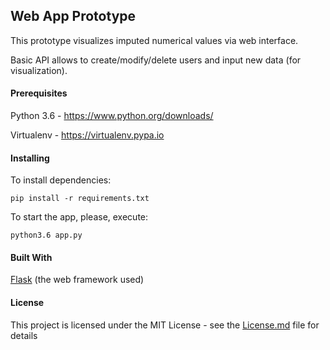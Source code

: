 ## Web App Prototype

This prototype visualizes imputed numerical values via web interface.

Basic API allows to create/modify/delete users and input new data (for visualization).


#### Prerequisites

Python 3.6 - https://www.python.org/downloads/

Virtualenv - https://virtualenv.pypa.io

#### Installing

To install dependencies:

```
pip install -r requirements.txt
```

To start the app, please, execute:

```
python3.6 app.py
```

#### Built With

[Flask](http://flask.pocoo.org/) (the web framework used)


#### License

This project is licensed under the MIT License - see the [License.md](https://github.com/pbarsauskas/web-application-prototype/blob/master/License.md) file for details
